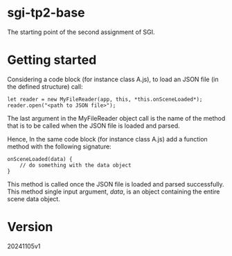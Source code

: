 # sgi-tp2-base
The starting point of the second assignment of SGI.

# Getting started

Considering a code block (for instance class A.js), to load an JSON file (in the defined structure) call:

    let reader = new MyFileReader(app, this, *this.onSceneLoaded*);
    reader.open("<path to JSON file>");	

The last argument in the MyFileReader object call is the name of the method that is to be called when the JSON file is loaded and parsed.

Hence, In the same code block (for instance class A.js) add a function method with the following signature: 

    onSceneLoaded(data) {
        // do something with the data object
    }

This method is called once the JSON file is loaded and parsed successfully. This method single input argument, *data*, is an object containing the entire scene data object.

# Version

20241105v1